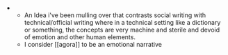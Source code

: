 - * An Idea i've been mulling over that contrasts social writing with technical/official writing where in a technical setting like a dictionary or something, the concepts are very machine and sterile and devoid of emotion and other human elements.
  * I consider [[agora]] to be an emotional narrative
